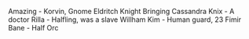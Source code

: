 Amazing - Korvin, Gnome Eldritch Knight
    Bringing Cassandra Knix - A doctor
    Rilla - Halfling, was a slave
    Willham Kim - Human guard, 23
    Fimir Bane - Half Orc

